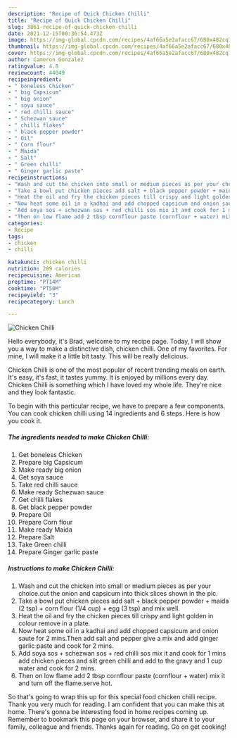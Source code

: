 ```yaml
---
description: "Recipe of Quick Chicken Chilli"
title: "Recipe of Quick Chicken Chilli"
slug: 3861-recipe-of-quick-chicken-chilli
date: 2021-12-15T00:36:54.473Z
image: https://img-global.cpcdn.com/recipes/4af66a5e2afacc67/680x482cq70/chicken-chilli-recipe-main-photo.jpg
thumbnail: https://img-global.cpcdn.com/recipes/4af66a5e2afacc67/680x482cq70/chicken-chilli-recipe-main-photo.jpg
cover: https://img-global.cpcdn.com/recipes/4af66a5e2afacc67/680x482cq70/chicken-chilli-recipe-main-photo.jpg
author: Cameron Gonzalez
ratingvalue: 4.8
reviewcount: 44049
recipeingredient:
- " boneless Chicken"
- " big Capsicum"
- " big onion"
- " soya sauce"
- " red chilli sauce"
- " Schezwan sauce"
- " chilli flakes"
- " black pepper powder"
- " Oil"
- " Corn flour"
- " Maida"
- " Salt"
- " Green chilli"
- " Ginger garlic paste"
recipeinstructions:
- "Wash and cut the chicken into small or medium pieces as per your choice.cut the onion and capsicum into thick slices shown in the pic."
- "Take a bowl put chicken pieces add salt + black pepper powder + maida (2 tsp) + corn flour (1/4 cup) + egg (3 tsp) and mix well."
- "Heat the oil and fry the chicken pieces till crispy and light golden in colour remove in a plate."
- "Now heat some oil in a kadhai and add chopped capsicum and onion saute for 2 mins.Then add salt and pepper give a mix and add ginger garlic paste and cook for 2 mins."
- "Add soya sos + schezwan sos + red chilli sos mix it and cook for 1 mins add chicken pieces and slit green chilli and add to the gravy and 1 cup water and cook for 2 mins."
- "Then on low flame add 2 tbsp cornflour paste (cornflour + water) mix it and turn off the flame.serve hot."
categories:
- Recipe
tags:
- chicken
- chilli

katakunci: chicken chilli 
nutrition: 209 calories
recipecuisine: American
preptime: "PT14M"
cooktime: "PT50M"
recipeyield: "3"
recipecategory: Lunch

---
```



![Chicken Chilli](https://img-global.cpcdn.com/recipes/4af66a5e2afacc67/680x482cq70/chicken-chilli-recipe-main-photo.jpg)

Hello everybody, it's Brad, welcome to my recipe page. Today, I will show you a way to make a distinctive dish, chicken chilli. One of my favorites. For mine, I will make it a little bit tasty. This will be really delicious.

Chicken Chilli is one of the most popular of recent trending meals on earth. It's easy, it's fast, it tastes yummy. It is enjoyed by millions every day. Chicken Chilli is something which I have loved my whole life. They're nice and they look fantastic.




To begin with this particular recipe, we have to prepare a few components. You can cook chicken chilli using 14 ingredients and 6 steps. Here is how you cook it.

<!--inarticleads1-->

##### The ingredients needed to make Chicken Chilli:

1. Get  boneless Chicken
1. Prepare  big Capsicum
1. Make ready  big onion
1. Get  soya sauce
1. Take  red chilli sauce
1. Make ready  Schezwan sauce
1. Get  chilli flakes
1. Get  black pepper powder
1. Prepare  Oil
1. Prepare  Corn flour
1. Make ready  Maida
1. Prepare  Salt
1. Take  Green chilli
1. Prepare  Ginger garlic paste




<!--inarticleads2-->

##### Instructions to make Chicken Chilli:

1. Wash and cut the chicken into small or medium pieces as per your choice.cut the onion and capsicum into thick slices shown in the pic.
1. Take a bowl put chicken pieces add salt + black pepper powder + maida (2 tsp) + corn flour (1/4 cup) + egg (3 tsp) and mix well.
1. Heat the oil and fry the chicken pieces till crispy and light golden in colour remove in a plate.
1. Now heat some oil in a kadhai and add chopped capsicum and onion saute for 2 mins.Then add salt and pepper give a mix and add ginger garlic paste and cook for 2 mins.
1. Add soya sos + schezwan sos + red chilli sos mix it and cook for 1 mins add chicken pieces and slit green chilli and add to the gravy and 1 cup water and cook for 2 mins.
1. Then on low flame add 2 tbsp cornflour paste (cornflour + water) mix it and turn off the flame.serve hot.




So that's going to wrap this up for this special food chicken chilli recipe. Thank you very much for reading. I am confident that you can make this at home. There's gonna be interesting food in home recipes coming up. Remember to bookmark this page on your browser, and share it to your family, colleague and friends. Thanks again for reading. Go on get cooking!
